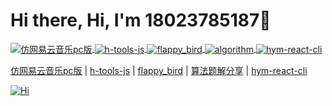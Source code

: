 <h1>Hi there, Hi, I'm 18023785187👋</h1>

<!-- 仓库列表start -->
<p>
  <a href="https://music-eight-tau.vercel.app" title='仿网易云音乐pc版'>
    <img align="center" src="https://img.shields.io/badge/TS-仿网易云音乐pc版-E60026" alt="仿网易云音乐pc版" />
  </a>
  <a href="https://github.com/18023785187/h-tools" title='h-tools-js'>
    <img align="center" src="https://img.shields.io/badge/TS-h_tools_js-FCDA92" alt="h-tools-js" />
  </a>
  <a href="https://18023785187.github.io/flappy_bird/" title='flappy_bird'>
    <img align="center" src="https://img.shields.io/badge/Canvas-flappy_bird-8BDCB1" alt="flappy_bird" />
  </a>
  <a href="https://github.com/18023785187/algorithm" title='algorithm'>
    <img align="center" src="https://img.shields.io/badge/算法-算法题解分享-1E90FF" alt="algorithm" />
  </a>
  <a href="https://github.com/18023785187/hym-react-cli" title='hym-react-cli'>
    <img align="center" src="https://img.shields.io/badge/cli-hym_react_cli-1E90FF" alt="hym-react-cli" />
  </a>
</p>
<p>
  <a href="https://github.com/18023785187/music" title='仿网易云音乐pc版'>仿网易云音乐pc版</a>
  |
  <a href="https://github.com/18023785187/h-tools" title='h-tools-js'>h-tools-js</a>
  |
  <a href="https://github.com/18023785187/flappy_bird" title='flappy_bird'>flappy_bird</a>
  |
  <a href="https://github.com/18023785187/algorithm" title='algorithm'>算法题解分享</a>
  |
  <a href="https://github.com/18023785187/hym-react-cli" title='hym-react-cli'>hym-react-cli</a>
</p>
<!-- 仓库列表end -->
<!-- 积分面板start -->
<a href="https://github.com/18023785187" title='Hi'>
  <img align="center" src="https://github-readme-stats.vercel.app/api?username=18023785187&count_private=true&show_icons=true&theme=tokyonight&custom_title=My%20GitHub%20Stats" alt="Hi" />
</a>
<!-- 积分面板end -->

